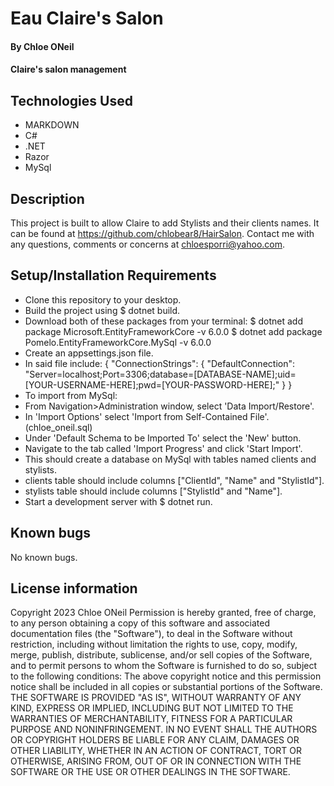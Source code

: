# Eau Claire's Salon
#### By Chloe ONeil
#### Claire's salon management

## Technologies Used
- MARKDOWN
- C#
- .NET
- Razor
- MySql

## Description
This project is built to allow Claire to add Stylists and their clients names. It can be found at <https://github.com/chlobear8/HairSalon>. Contact me with any questions, comments or concerns at <chloesporri@yahoo.com>.

## Setup/Installation Requirements
- Clone this repository to your desktop.
- Build the project using $ dotnet build.
- Download both of these packages from your terminal:
$ dotnet add package Microsoft.EntityFrameworkCore -v 6.0.0
$ dotnet add package Pomelo.EntityFrameworkCore.MySql -v 6.0.0
- Create an appsettings.json file.
- In said file include:
{
    "ConnectionStrings": {
        "DefaultConnection": "Server=localhost;Port=3306;database=[DATABASE-NAME];uid=[YOUR-USERNAME-HERE];pwd=[YOUR-PASSWORD-HERE];"
    }
}
- To import from MySql:
- From Navigation>Administration window, select 'Data Import/Restore'.
- In 'Import Options' select 'Import from Self-Contained File'. (chloe_oneil.sql)
- Under 'Default Schema to be Imported To' select the 'New' button.
- Navigate to the tab called 'Import Progress' and click 'Start Import'.
- This should create a database on MySql with tables named clients and stylists.
- clients table should include columns ["ClientId", "Name" and "StylistId"].
- stylists table should include columns ["StylistId" and "Name"].
- Start a development server with $ dotnet run.


## Known bugs

No known bugs.

## License information
Copyright 2023 Chloe ONeil
Permission is hereby granted, free of charge, to any person obtaining a copy of this software and associated documentation files (the "Software"), to deal in the Software without restriction, including without limitation the rights to use, copy, modify, merge, publish, distribute, sublicense, and/or sell copies of the Software, and to permit persons to whom the Software is furnished to do so, subject to the following conditions:
The above copyright notice and this permission notice shall be included in all copies or substantial portions of the Software.
THE SOFTWARE IS PROVIDED "AS IS", WITHOUT WARRANTY OF ANY KIND, EXPRESS OR IMPLIED, INCLUDING BUT NOT LIMITED TO THE WARRANTIES OF MERCHANTABILITY, FITNESS FOR A PARTICULAR PURPOSE AND NONINFRINGEMENT. IN NO EVENT SHALL THE AUTHORS OR COPYRIGHT HOLDERS BE LIABLE FOR ANY CLAIM, DAMAGES OR OTHER LIABILITY, WHETHER IN AN ACTION OF CONTRACT, TORT OR OTHERWISE, ARISING FROM, OUT OF OR IN CONNECTION WITH THE SOFTWARE OR THE USE OR OTHER DEALINGS IN THE SOFTWARE.


